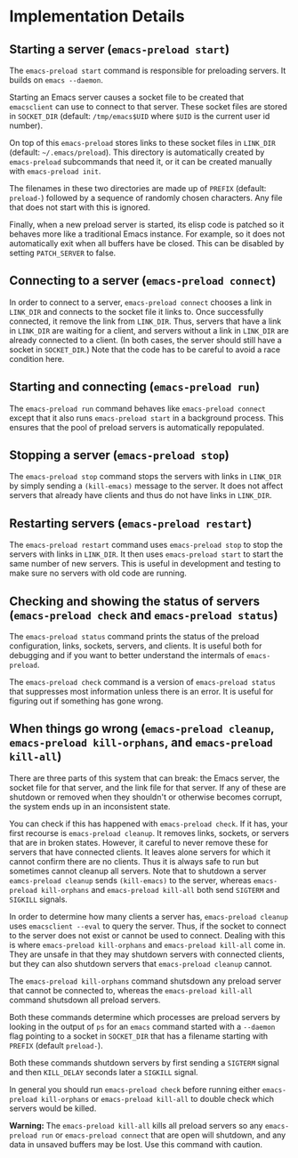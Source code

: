 # Implementation Details

## Starting a server (`emacs-preload start`)

The `emacs-preload start` command is responsible for preloading servers.  It
builds on `emacs --daemon`.

Starting an Emacs server causes a socket file to be created that `emacsclient`
can use to connect to that server.  These socket files are stored in
`SOCKET_DIR` (default: `/tmp/emacs$UID` where `$UID` is the current user id
number).

On top of this `emacs-preload` stores links to these socket files in
`LINK_DIR` (default: `~/.emacs/preload`).  This directory is automatically
created by `emacs-preload` subcommands that need it, or it can be created
manually with `emacs-preload init`.

The filenames in these two directories are made up of `PREFIX` (default:
`preload-`) followed by a sequence of randomly chosen characters.  Any file
that does not start with this is ignored.

Finally, when a new preload server is started, its elisp code is patched so it
behaves more like a traditional Emacs instance.  For example, so it does not
automatically exit when all buffers have be closed.  This can be disabled by
setting `PATCH_SERVER` to false.

## Connecting to a server (`emacs-preload connect`)

In order to connect to a server, `emacs-preload connect` chooses a link in
`LINK_DIR` and connects to the socket file it links to.  Once successfully
connected, it remove the link from `LINK_DIR`.  Thus, servers that have a link
in `LINK_DIR` are waiting for a client, and servers without a link in
`LINK_DIR` are already connected to a client.  (In both cases, the server
should still have a socket in `SOCKET_DIR`.)  Note that the code has to be
careful to avoid a race condition here.

## Starting and connecting (`emacs-preload run`)

The `emacs-preload run` command behaves like `emacs-preload connect` except
that it also runs `emacs-preload start` in a background process.  This ensures
that the pool of preload servers is automatically repopulated.

## Stopping a server (`emacs-preload stop`)

The `emacs-preload stop` command stops the servers with links in `LINK_DIR` by
simply sending a `(kill-emacs)` message to the server.  It does not affect
servers that already have clients and thus do not have links in `LINK_DIR`.

## Restarting servers (`emacs-preload restart`)

The `emacs-preload restart` command uses `emacs-preload stop` to stop the
servers with links in `LINK_DIR`.  It then uses `emacs-preload start` to start
the same number of new servers.  This is useful in development and testing to
make sure no servers with old code are running.

## Checking and showing the status of servers (`emacs-preload check` and `emacs-preload status`)

The `emacs-preload status` command prints the status of the preload
configuration, links, sockets, servers, and clients.  It is useful both for
debugging and if you want to better understand the intermals of
`emacs-preload`.

The `emacs-preload check` command is a version of `emacs-preload status` that
suppresses most information unless there is an error.  It is useful for
figuring out if something has gone wrong.

## When things go wrong (`emacs-preload cleanup`, `emacs-preload kill-orphans`, and `emacs-preload kill-all`)

There are three parts of this system that can break: the Emacs server, the
socket file for that server, and the link file for that server.  If any of
these are shutdown or removed when they shouldn't or otherwise becomes
corrupt, the system ends up in an inconsistent state.

You can check if this has happened with `emacs-preload check`.  If it has,
your first recourse is `emacs-preload cleanup`.  It removes links, sockets, or
servers that are in broken states.  However, it careful to never remove these
for servers that have connected clients.  It leaves alone servers for which it
cannot confirm there are no clients.  Thus it is always safe to run but
sometimes cannot cleanup all servers.  Note that to shutdown a server
`eamcs-preload cleanup` sends `(kill-emacs)` to the server, whereas
`emacs-preload kill-orphans` and `emacs-preload kill-all` both send `SIGTERM`
and `SIGKILL` signals.

In order to determine how many clients a server has, `emacs-preload cleanup`
uses `emacsclient --eval` to query the server.  Thus, if the socket to connect
to the server does not exist or cannot be used to connect.  Dealing with this
is where `emacs-preload kill-orphans` and `emacs-preload kill-all` come in.
They are unsafe in that they may shutdown servers with connected clients, but
they can also shutdown servers that `emacs-preload cleanup` cannot.

The `emacs-preload kill-orphans` command shutsdown any preload server that
cannot be connected to, whereas the `emacs-preload kill-all` command shutsdown
all preload servers.

Both these commands determine which processes are preload servers by looking
in the output of `ps` for an `emacs` command started with a `--daemon` flag
pointing to a socket in `SOCKET_DIR` that has a filename starting with
`PREFIX` (default `preload-`).

Both these commands shutdown servers by first sending a `SIGTERM` signal and
then `KILL_DELAY` seconds later a `SIGKILL` signal.

In general you should run `emacs-preload check` before running either
`emacs-preload kill-orphans` or `emacs-preload kill-all` to double check which
servers would be killed.

**Warning:** The `emacs-preload kill-all` kills all preload servers so any
`emacs-preload run` or `emacs-preload connect` that are open will shutdown,
and any data in unsaved buffers may be lost. Use this command with caution.
